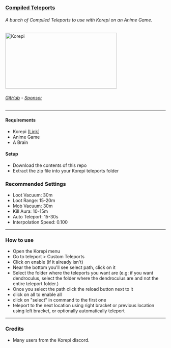 ### [Compiled Teleports](https://github.com/SL4F/CompiledKorepiTeleports)
###### A bunch of Compiled Teleports to use with Korepi on an Anime Game.
<p align="left"> 
  <a href="https://github.com/SL4F/CompiledKorepiTeleports" target="_blank"><img src="https://raw.githubusercontent.com/Korepi/Korepi/main/assets/korepi_background.png" alt="Korepi" width="350" height="175"/></a>
</p>

###### [GitHub](https://github.com/SL4F/CompiledKorepiTeleports) - [Sponsor](https://github.com/sponsors/SL4F)
___
#### Requirements
- Korepi [[Link](https://github.com/Korepi/Korepi)]
- Anime Game
- A Brain
#### Setup
- Download the contents of this repo
- Extract the zip file into your Korepi teleports folder
### Recommended Settings
- Loot Vacuum: 30m
- Loot Range: 15-20m
- Mob Vacuum: 30m
- Kill Aura: 10-15m
- Auto Teleport: 15-30s
- Interpolation Speed: 0.100
___
### How to use
- Open the Korepi menu
- Go to teleport > Custom Teleports
- Click on enable (if it already isn't)
- Near the bottom you'll see select path, click on it
- Select the folder where the teleports you want are (e.g: if you want dendroculus, select the folder where the dendroculus are and not the entire teleport folder.)
- Once you select the path click the reload button next to it
- click on all to enable all
- click on "select" in command to the first one
- teleport to the next location using right bracket or previous location using left bracket, or optionally automatically teleport
___
### Credits
- Many users from the Korepi discord.